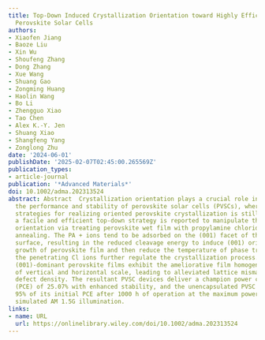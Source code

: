 ```yaml
---
title: Top‐Down Induced Crystallization Orientation toward Highly Efficient p‐i‐n
  Perovskite Solar Cells
authors:
- Xiaofen Jiang
- Baoze Liu
- Xin Wu
- Shoufeng Zhang
- Dong Zhang
- Xue Wang
- Shuang Gao
- Zongming Huang
- Haolin Wang
- Bo Li
- Zhengguo Xiao
- Tao Chen
- Alex K.‐Y. Jen
- Shuang Xiao
- Shangfeng Yang
- Zonglong Zhu
date: '2024-06-01'
publishDate: '2025-02-07T02:45:00.265569Z'
publication_types:
- article-journal
publication: '*Advanced Materials*'
doi: 10.1002/adma.202313524
abstract: Abstract  Crystallization orientation plays a crucial role in determining
  the performance and stability of perovskite solar cells (PVSCs), whereas effective
  strategies for realizing oriented perovskite crystallization is still lacking. Herein,
  a facile and efficient top‐down strategy is reported to manipulate the crystallization
  orientation via treating perovskite wet film with propylamine chloride (PACl) before
  annealing. The PA + ions tend to be adsorbed on the (001) facet of the perovskite
  surface, resulting in the reduced cleavage energy to induce (001) orientation‐dominated
  growth of perovskite film and then reduce the temperature of phase transition, meanwhile,
  the penetrating Cl ions further regulate the crystallization process. As‐prepared
  (001)‐dominant perovskite films exhibit the ameliorative film homogeneity in terms
  of vertical and horizontal scale, leading to alleviated lattice mismatch and lowered
  defect density. The resultant PVSC devices deliver a champion power conversion efficiency
  (PCE) of 25.07% with enhanced stability, and the unencapsulated PVSC device maintains
  95% of its initial PCE after 1000 h of operation at the maximum power point under
  simulated AM 1.5G illumination.
links:
- name: URL
  url: https://onlinelibrary.wiley.com/doi/10.1002/adma.202313524
---
```

